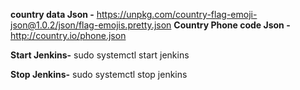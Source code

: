 **country data Json -** 
https://unpkg.com/country-flag-emoji-json@1.0.2/json/flag-emojis.pretty.json
**Country Phone code Json -**
http://country.io/phone.json


**Start Jenkins-**
sudo systemctl start jenkins

**Stop Jenkins-**
sudo systemctl stop jenkins